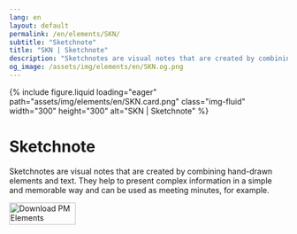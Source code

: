```yaml
---
lang: en
layout: default
permalink: /en/elements/SKN/
subtitle: "Sketchnote"
title: "SKN | Sketchnote"
description: "Sketchnotes are visual notes that are created by combining hand-drawn elements and text. They help to present complex information in a simple and memorable way and can be used as meeting minutes, for example."
og_image: /assets/img/elements/en/SKN.og.png
---
```


{% include figure.liquid loading="eager" path="assets/img/elements/en/SKN.card.png" class="img-fluid" width="300" height="300" alt="SKN | Sketchnote" %}

# Sketchnote

Sketchnotes are visual notes that are created by combining hand-drawn elements and text. They help to present complex information in a simple and memorable way and can be used as meeting minutes, for example.

<a href="https://apps.apple.com/app/apple-store/id6738084498?pt=127441684&ct=website&mt=8">
  <img src="{{ "assets/img/en/appstore.png" | relative_url }}" width="120" height="40" alt="Download PM Elements">
</a>
